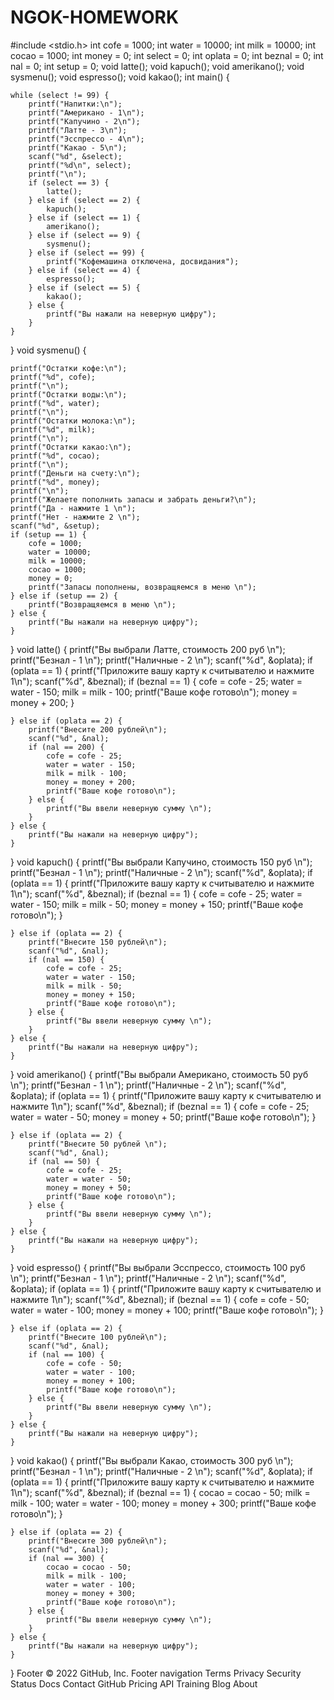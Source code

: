 # NGOK-HOMEWORK
#include <stdio.h>
int cofe = 1000;
int water = 10000;
int milk = 10000;
int cocao = 1000;
int money = 0;
int select = 0;
int oplata = 0;
int beznal = 0;
int nal = 0;
int setup = 0;
void latte();
void kapuch();
void amerikano();
void sysmenu();
void espresso();
void kakao();
int main()
{

    while (select != 99) {
        printf("Напитки:\n");
        printf("Американо - 1\n");
        printf("Капучино - 2\n");
        printf("Латте - 3\n");
        printf("Эсспрессо - 4\n");
        printf("Какао - 5\n");
        scanf("%d", &select);
        printf("%d\n", select);
        printf("\n");
        if (select == 3) {
            latte();
        } else if (select == 2) {
            kapuch();
        } else if (select == 1) {
            amerikano();
        } else if (select == 9) {
            sysmenu();
        } else if (select == 99) {
            printf("Кофемашина отключена, досвидания");
        } else if (select == 4) {
            espresso();
        } else if (select == 5) {
            kakao();
        } else {
            printf("Вы нажали на неверную цифру");
        }
    }
}
void sysmenu()
{

    printf("Остатки кофе:\n");
    printf("%d", cofe);
    printf("\n");
    printf("Остатки воды:\n");
    printf("%d", water);
    printf("\n");
    printf("Остатки молока:\n");
    printf("%d", milk);
    printf("\n");
    printf("Остатки какао:\n");
    printf("%d", cocao);
    printf("\n");
    printf("Деньги на счету:\n");
    printf("%d", money);
    printf("\n");
    printf("Желаете пополнить запасы и забрать деньги?\n");
    printf("Да - нажмите 1 \n");
    printf("Нет - нажмите 2 \n");
    scanf("%d", &setup);
    if (setup == 1) {
        cofe = 1000;
        water = 10000;
        milk = 10000;
        cocao = 1000;
        money = 0;
        printf("Запасы пополнены, возвращяемся в меню \n");
    } else if (setup == 2) {
        printf("Возвращяемся в меню \n");
    } else {
        printf("Вы нажали на неверную цифру");
    }
}
void latte()
{
    printf("Вы выбрали Латте, стоимость 200 руб \n");
    printf("Безнал - 1 \n");
    printf("Наличные - 2 \n");
    scanf("%d", &oplata);
    if (oplata == 1) {
        printf("Приложите вашу карту к считывателю и нажмите 1\n");
        scanf("%d", &beznal);
        if (beznal == 1) {
            cofe = cofe - 25;
            water = water - 150;
            milk = milk - 100;
            printf("Ваше кофе готово\n");
            money = money + 200;
        }

    } else if (oplata == 2) {
        printf("Внесите 200 рублей\n");
        scanf("%d", &nal);
        if (nal == 200) {
            cofe = cofe - 25;
            water = water - 150;
            milk = milk - 100;
            money = money + 200;
            printf("Ваше кофе готово\n");
        } else {
            printf("Вы ввели неверную сумму \n");
        }
    } else {
        printf("Вы нажали на неверную цифру");
    }
}
void kapuch()
{
    printf("Вы выбрали Капучино, стоимость 150 руб \n");
    printf("Безнал - 1 \n");
    printf("Наличные - 2 \n");
    scanf("%d", &oplata);
    if (oplata == 1) {
        printf("Приложите вашу карту к считывателю и нажмите 1\n");
        scanf("%d", &beznal);
        if (beznal == 1) {
            cofe = cofe - 25;
            water = water - 150;
            milk = milk - 50;
            money = money + 150;
            printf("Ваше кофе готово\n");
        }

    } else if (oplata == 2) {
        printf("Внесите 150 рублей\n");
        scanf("%d", &nal);
        if (nal == 150) {
            cofe = cofe - 25;
            water = water - 150;
            milk = milk - 50;
            money = money + 150;
            printf("Ваше кофе готово\n");
        } else {
            printf("Вы ввели неверную сумму \n");
        }
    } else {
        printf("Вы нажали на неверную цифру");
    }
}
void amerikano()
{
    printf("Вы выбрали Американо, стоимость 50 руб \n");
    printf("Безнал - 1 \n");
    printf("Наличные - 2 \n");
    scanf("%d", &oplata);
    if (oplata == 1) {
        printf("Приложите вашу карту к считывателю и нажмите 1\n");
        scanf("%d", &beznal);
        if (beznal == 1) {
            cofe = cofe - 25;
            water = water - 50;
            money = money + 50;
            printf("Ваше кофе готово\n");
        }

    } else if (oplata == 2) {
        printf("Внесите 50 рублей \n");
        scanf("%d", &nal);
        if (nal == 50) {
            cofe = cofe - 25;
            water = water - 50;
            money = money + 50;
            printf("Ваше кофе готово\n");
        } else {
            printf("Вы ввели неверную сумму \n");
        }
    } else {
        printf("Вы нажали на неверную цифру");
    }
}
void espresso()
{
    printf("Вы выбрали Эсспрессо, стоимость 100 руб \n");
    printf("Безнал - 1 \n");
    printf("Наличные - 2 \n");
    scanf("%d", &oplata);
    if (oplata == 1) {
        printf("Приложите вашу карту к считывателю и нажмите 1\n");
        scanf("%d", &beznal);
        if (beznal == 1) {
            cofe = cofe - 50;
            water = water - 100;
            money = money + 100;
            printf("Ваше кофе готово\n");
        }

    } else if (oplata == 2) {
        printf("Внесите 100 рублей\n");
        scanf("%d", &nal);
        if (nal == 100) {
            cofe = cofe - 50;
            water = water - 100;
            money = money + 100;
            printf("Ваше кофе готово\n");
        } else {
            printf("Вы ввели неверную сумму \n");
        }
    } else {
        printf("Вы нажали на неверную цифру");
    }
}
void kakao()
{
    printf("Вы выбрали Какао, стоимость 300 руб \n");
    printf("Безнал - 1 \n");
    printf("Наличные - 2 \n");
    scanf("%d", &oplata);
    if (oplata == 1) {
        printf("Приложите вашу карту к считывателю и нажмите 1\n");
        scanf("%d", &beznal);
        if (beznal == 1) {
            cocao = cocao - 50;
            milk = milk - 100;
            water = water - 100;
            money = money + 300;
            printf("Ваше кофе готово\n");
        }

    } else if (oplata == 2) {
        printf("Внесите 300 рублей\n");
        scanf("%d", &nal);
        if (nal == 300) {
            cocao = cocao - 50;
            milk = milk - 100;
            water = water - 100;
            money = money + 300;
            printf("Ваше кофе готово\n");
        } else {
            printf("Вы ввели неверную сумму \n");
        }
    } else {
        printf("Вы нажали на неверную цифру");
    }
}
Footer
© 2022 GitHub, Inc.
Footer navigation
Terms
Privacy
Security
Status
Docs
Contact GitHub
Pricing
API
Training
Blog
About
